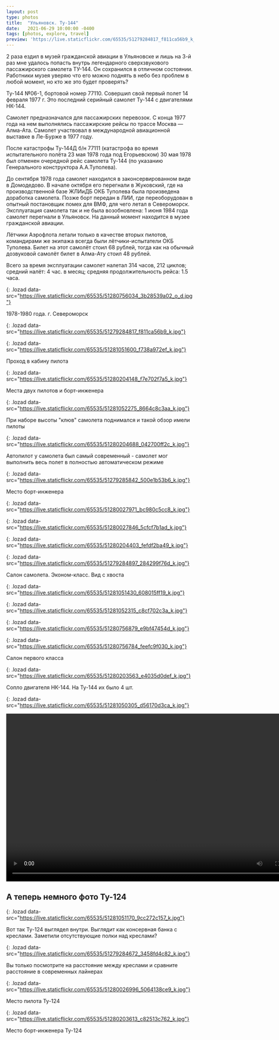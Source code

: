 ```yaml
---
layout: post
type: photos
title:  "Ульяновск. Ту-144"
date:   2021-06-29 10:00:00 -0400
tags: [photos, explore, travel]
preview: 'https://live.staticflickr.com/65535/51279284817_f811ca56b9_k_d.jpg'
---
```


2 раза ездил в музей гражданской авиации в Ульяновске и лишь на 3-й раз мне удалось попасть внутрь легендарного сверхзвукового пассажирского самолета ТУ-144. Он сохранился в отличном состоянии. Работники музея уверяю что его можно поднять в небо без проблем в любой момент, но кто же это будет проверять?

Ту-144 №06-1, бортовой номер 77110. Совершил свой первый полет 14 февраля 1977 г. Это последний серийный самолет Ту-144 с двигателями НК-144.

Самолет предназначался для пассажирских перевозок. С конца 1977 года на нем выполнялись пассажирские рейсы по трассе Москва — Алма-Ата. Самолет участвовал в международной авиационной выставке в Ле-Бурже в 1977 году.

После катастрофы Ту-144Д б/н 77111 (катастрофа во время испытательного полёта 23 мая 1978 года под Егорьевском) 30 мая 1978 был отменен очередной рейс самолета Ту-144 (по указанию Генерального конструктора А.А.Туполева).

До сентября 1978 года самолет находился в законсервированном виде в Домодедово. В начале октября его перегнали в Жуковский, где на производственной базе ЖЛИиДБ ОКБ Туполева была произведена доработка самолета. Позже борт передан в ЛИИ, где переоборудован в опытный постановщик помех для ВМФ, для чего летал в Североморск. Эксплуатация самолета так и не была возобновлена: 1 июня 1984 года самолет перегнали в Ульяновск. На данный момент находится в музее гражданской авиации.
    
Лётчики Аэрофлота летали только в качестве вторых пилотов, командирами же экипажа всегда были лётчики-испытатели ОКБ Туполева. Билет на этот самолёт стоил 68 рублей, тогда как на обычный дозвуковой самолёт билет в Алма-Ату стоил 48 рублей.

Всего за время эксплуатации самолет налетал 314 часов, 212 циклов; средний налёт: 4 час. в месяц; средняя продолжительность рейса: 1.5 часа.

![](){: .lozad data-src="https://live.staticflickr.com/65535/51280756034_3b28539a02_o_d.jpg"}

1978-1980 года. г. Североморск

![](){: .lozad data-src="https://live.staticflickr.com/65535/51279284817_f811ca56b9_k.jpg"}

![](){: .lozad data-src="https://live.staticflickr.com/65535/51281051600_f738a972ef_k.jpg"}

Проход в кабину пилота

![](){: .lozad data-src="https://live.staticflickr.com/65535/51280204148_f7e702f7a5_k.jpg"}

Места двух пилотов и борт-инженера

![](){: .lozad data-src="https://live.staticflickr.com/65535/51281052275_8664c8c3aa_k.jpg"}

При наборе высоты "клюв" самолета поднимался и такой обзор имели пилоты

![](){: .lozad data-src="https://live.staticflickr.com/65535/51280204688_042700ff2c_k.jpg"}

Автопилот у самолета был самый современный - самолет мог выполнить весь полет в полностью автоматическом режиме

![](){: .lozad data-src="https://live.staticflickr.com/65535/51279285842_500e1b53b6_k.jpg"}

Место борт-инженера

![](){: .lozad data-src="https://live.staticflickr.com/65535/51280027971_bc980c5cc8_k.jpg"}

![](){: .lozad data-src="https://live.staticflickr.com/65535/51280027846_5cfcf7b1ad_k.jpg"}

![](){: .lozad data-src="https://live.staticflickr.com/65535/51280204403_fefdf2ba49_k.jpg"}

![](){: .lozad data-src="https://live.staticflickr.com/65535/51279284897_284299f76d_k.jpg"}

Салон самолета. Эконом-класс. Вид с хвоста

![](){: .lozad data-src="https://live.staticflickr.com/65535/51281051430_608015ff19_k.jpg"}

![](){: .lozad data-src="https://live.staticflickr.com/65535/51281052315_c8cf702c3a_k.jpg"}

![](){: .lozad data-src="https://live.staticflickr.com/65535/51280756879_e9bf47454d_k.jpg"}

![](){: .lozad data-src="https://live.staticflickr.com/65535/51280756784_feefc9f030_k.jpg"}

Салон первого класса

![](){: .lozad data-src="https://live.staticflickr.com/65535/51280203563_e4035d0def_k.jpg"}

Сопло двигателя НК-144. На Ту-144 их было 4 шт.

![](){: .lozad data-src="https://live.staticflickr.com/65535/51281050305_d56170d3ca_k.jpg"}

<div class="post-video is-vertical"><video width="800" height="450" controls preload="metadata"><source src="https://www.flickr.com/video_download.gne?id=51288233771" type="video/mp4"></video></div>

## А теперь немного фото Ту-124

![](){: .lozad data-src="https://live.staticflickr.com/65535/51281051170_9cc272c157_k.jpg"}

Вот так Ту-124 выглядел внутри. Выглядит как консервная банка с креслами. Заметили отсутствующие полки над креслами?

![](){: .lozad data-src="https://live.staticflickr.com/65535/51279284672_3458fd4c82_k.jpg"}

Вы только посмотрите на расстояние между креслами и сравните расстояние в современных лайнерах

![](){: .lozad data-src="https://live.staticflickr.com/65535/51280026996_5064138ce9_k.jpg"}

Место пилота Ту-124

![](){: .lozad data-src="https://live.staticflickr.com/65535/51280203613_c82513c762_k.jpg"}

Место борт-инженера Ту-124
